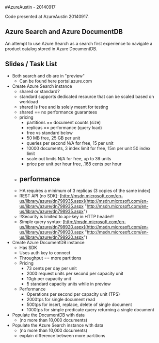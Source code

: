 #AzureAustin - 20140917

Code presented at AzureAustin 20140917.

## Azure Search and Azure DocumentDB

An attempt to use Azure Search as a search first experience to navigate a product catalog stored in Azure DocumentDB.

## Slides / Task List

- Both search and db are in "preview"
	- Can be found here portal.azure.com
- Create Azure Search instance
	- shared or standard?
	- standard supports dedicated resource that can be scaled based on workload
	- shared is free and is solely meant for testing
	- shared == no performance guarantees
	- pricing
		- partitions == document counts (size)
		- replicas == performance (query load)
		- free vs standard below
		- 50 MB free, 25 GB per unit
		- queries per second N/A for free, 15 per unit
		- 10000 documents, 3 index limit for free, 15m per unit 50 index limit
		- scale out limits N/A for free, up to 36 units
		- price per unit per hour free, .168 cents per hour
	- performance
		- 
	- HA requires a minimum of 3 replicas (3 copies of the same index)
	- REST API (no SDK): [http://msdn.microsoft.com/en-us/library/azure/dn798935.aspx](http://msdn.microsoft.com/en-us/library/azure/dn798935.aspx "http://msdn.microsoft.com/en-us/library/azure/dn798935.aspx")
	- !!Security is limited to api-key in HTTP header!!
	- Simple query syntax: [http://msdn.microsoft.com/en-us/library/azure/dn798920.aspx](http://msdn.microsoft.com/en-us/library/azure/dn798920.aspx "http://msdn.microsoft.com/en-us/library/azure/dn798920.aspx")
- Create Azure DocumentDB instance
	- Has SDK
	- Uses auth key to connect
	- Throughput == more partitions
	- Pricing
		- 73 cents per day per unit
		- 2000 request units per second per capacity unit
		- 10gb per capacity unit
		- 5 standard capacity units while in preview
	- Performance
		- Operations per second per capacity unit (TPS)
		- 2000tps for single document read
		- 500tps for insert, replace, delete of single document
		- 1000tps for simple predicate query returning a single document
- Populate the DocumentDB with data 
	- (no more than 10,000 documents)
- Populate the Azure Search instance with data 
	- (no more than 10,000 documents)
	- explain difference between more partitions